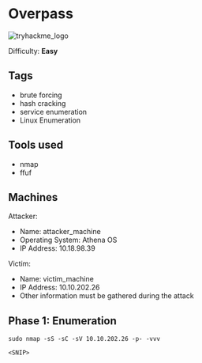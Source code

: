 # Overpass
![tryhackme_logo](https://user-images.githubusercontent.com/83867734/185771149-cb02c6f2-8476-4ab3-a626-cca8db0a08bf.png)

Difficulty: **Easy**

Tags
--
* brute forcing 
* hash cracking 
* service enumeration
* Linux Enumeration

Tools used
--
* nmap
* ffuf

Machines
--
Attacker:
* Name: attacker_machine
* Operating System: Athena OS
* IP Address: 10.18.98.39

Victim:
* Name: victim_machine
* IP Address: 10.10.202.26
* Other information must be gathered during the attack

Phase 1: Enumeration
--
```
sudo nmap -sS -sC -sV 10.10.202.26 -p- -vvv

<SNIP>